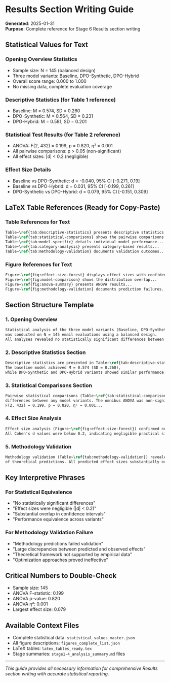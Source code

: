 # Results Section Writing Guide
**Generated**: 2025-01-31  
**Purpose**: Complete reference for Stage 6 Results section writing  

## Statistical Values for Text

### Opening Overview Statistics
- Sample size: N = 145 (balanced design)
- Three model variants: Baseline, DPO-Synthetic, DPO-Hybrid
- Overall score range: 0.000 to 1.000
- No missing data, complete evaluation coverage

### Descriptive Statistics (for Table 1 reference)
- Baseline: M = 0.574, SD = 0.260
- DPO-Synthetic: M = 0.564, SD = 0.231
- DPO-Hybrid: M = 0.581, SD = 0.201

### Statistical Test Results (for Table 2 reference)
- ANOVA: F(2, 432) = 0.199, p = 0.820, η² = 0.001
- All pairwise comparisons: p > 0.05 (non-significant)
- All effect sizes: |d| < 0.2 (negligible)

### Effect Size Details
- Baseline vs DPO-Synthetic: d = -0.040, 95% CI [-0.271, 0.19]
- Baseline vs DPO-Hybrid: d = 0.031, 95% CI [-0.199, 0.261]  
- DPO-Synthetic vs DPO-Hybrid: d = 0.079, 95% CI [-0.151, 0.309]

## LaTeX Table References (Ready for Copy-Paste)

### Table References for Text
```latex
Table~\ref{tab:descriptive-statistics} presents descriptive statistics...
Table~\ref{tab:statistical-comparisons} shows the pairwise comparisons...
Table~\ref{tab:model-specific} details individual model performance...
Table~\ref{tab:category-analysis} presents category-based results...
Table~\ref{tab:methodology-validation} documents validation outcomes...
```

### Figure References for Text
```latex
Figure~\ref{fig:effect-size-forest} displays effect sizes with confidence intervals...
Figure~\ref{fig:model-comparison} shows the distribution overlap...
Figure~\ref{fig:anova-summary} presents ANOVA results...
Figure~\ref{fig:methodology-validation} documents prediction failures...
```

## Section Structure Template

### 1. Opening Overview
```latex
Statistical analysis of the three model variants (Baseline, DPO-Synthetic, DPO-Hybrid) 
was conducted on N = 145 email evaluations using a balanced design. 
All analyses revealed no statistically significant differences between variants.
```

### 2. Descriptive Statistics Section
```latex
Descriptive statistics are presented in Table~\ref{tab:descriptive-statistics}. 
The baseline model achieved M = 0.574 (SD = 0.260), 
while DPO-Synthetic and DPO-Hybrid variants showed similar performance...
```

### 3. Statistical Comparisons Section  
```latex
Pairwise statistical comparisons (Table~\ref{tab:statistical-comparisons}) revealed no significant 
differences between any model variants. The omnibus ANOVA was non-significant, 
F(2, 432) = 0.199, p = 0.820, η² = 0.001...
```

### 4. Effect Size Analysis
```latex
Effect size analysis (Figure~\ref{fig:effect-size-forest}) confirmed negligible differences. 
All Cohen's d values were below 0.2, indicating negligible practical significance...
```

### 5. Methodology Validation
```latex
Methodology validation (Table~\ref{tab:methodology-validation}) revealed complete failure 
of theoretical predictions. All predicted effect sizes substantially overestimated actual effects...
```

## Key Interpretive Phrases

### For Statistical Equivalence
- "No statistically significant differences"
- "Effect sizes were negligible (|d| < 0.2)"
- "Substantial overlap in confidence intervals"
- "Performance equivalence across variants"

### For Methodology Validation Failure
- "Methodology predictions failed validation"
- "Large discrepancies between predicted and observed effects"
- "Theoretical framework not supported by empirical data"
- "Optimization approaches proved ineffective"

## Critical Numbers to Double-Check
- Sample size: 145
- ANOVA F-statistic: 0.199
- ANOVA p-value: 0.820
- ANOVA η²: 0.001
- Largest effect size: 0.079

## Available Context Files
- Complete statistical data: `statistical_values_master.json`
- All figure descriptions: `figures_complete_list.json`
- LaTeX tables: `latex_tables_ready.tex`
- Stage summaries: `stage1-4_analysis_summary.md` files

---
*This guide provides all necessary information for comprehensive Results section writing with accurate statistical reporting.*